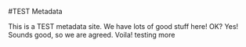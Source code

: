 #TEST Metadata

This is a TEST metadata site. We have lots of good stuff here! OK? Yes! Sounds good, so we are agreed. Voila! testing more